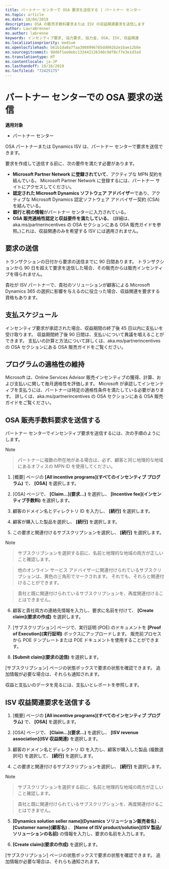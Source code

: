 ```yaml
---
title: パートナー センターで OSA 要求を送信する | パートナー センター
ms.topic: article
ms.date: 10/04/2019
description: OSA の販売手数料要求または ISV の収益関連要求を送信します
author: LauraBrenner
ms.author: labrenne
keywords: インセンティブ要求, 協力要求, 協力金, OSA, ISV, 収益関連
ms.localizationpriority: medium
ms.openlocfilehash: b61b1da0a7faa3008996785dd092b2e1bae12b8e
ms.sourcegitcommit: 9dd6f1ee0ebc132442126340c9df8cf7e3e1d3ad
ms.translationtype: HT
ms.contentlocale: ja-JP
ms.lasthandoff: 10/16/2019
ms.locfileid: "72425175"
---
```

# <a name="submit-your-osa-claims-in-partner-center"></a>パートナー センターでの OSA 要求の送信

**適用対象**

-  パートナー センター

OSA パートナーまたは Dynamics ISV は、パートナー センターで要求を送信できます。 

要求を作成して送信する前に、次の要件を満たす必要があります。 
-   **Microsoft Partner Network に登録されていて**、アクティブな MPN 契約を結んでいる。 Microsoft Partner Network に登録するには、パートナー サイトにアクセスしてください。 
-   **認定された Microsoft Dynamics ソフトウェア アドバイザー**であり、アクティブな Microsoft Dynamics 認定ソフトウェア アドバイザー契約 (CSA) を結んでいる。 
-   **銀行と税の情報**がパートナー センターに入力されている。 
-   **OSA 販売適格性認定と収益要件を満たしている**。 (詳細は、aka.ms/partnerincentives の OSA セクションにある OSA 販売ガイドを参照。)これは、収益関連のみを希望する ISV には適用されません。 

## <a name="submitting-your-claim"></a>要求の送信

トランザクションの日付から要求の送信までに 90 日間あります。 トランザクションから 90 日を超えて要求を送信した場合、その販売からは販売インセンティブを得られません。 

貴社が ISV パートナーで、貴社のソリューションが顧客による Microsoft Dynamics 365 の選択に影響を与えるのに役立った場合、収益関連を要求する資格もあります。   

## <a name="payment-schedule"></a>支払スケジュール

インセンティブ要求が承認された場合、収益期間の終了後 45 日以内に支払いを受け取ります。 収益期間終了後 90 日間は、支払いについて異議を唱えることができます。 支払いの計算と方法について詳しくは、aka.ms/partnerincentives の OSA セクションにある OSA 販売ガイドをご覧ください。

## <a name="maintaining-your-program-eligibility"></a>プログラムの適格性の維持

Microsoft は、Online Services Advisor 販売インセンティブの獲得、計算、および支払いに関して毎月適格性を評価します。 Microsoft が承認してインセンティブを支払うには、パートナーは特定の適格性条件を満たしている必要があります。 詳しくは、aka.ms/partnerincentives の OSA セクションにある OSA 販売ガイドをご覧ください。

## <a name="submit-an-osa-sell-fee-claim"></a>OSA 販売手数料要求を送信する

パートナー センターでインセンティブ要求を送信するには、次の手順のようにします。  

>[!NOTE]

>パートナーに複数の所在地がある場合は、必ず、顧客と同じ地理的な地域にあるオフィスの MPN ID を使用してください。 

1.  [概要] ページの **[All incentive programs]\(すべてのインセンティブ プログラム\)** で、 **[OSA]** を選択します。

2.  [OSA] ページで、 **[Claim…]\(要求...\)** を選択し、 **[Incentive fee]\(インセンティブ手数料\)** を選択します。

3.  顧客のドメイン名とディレクトリ ID を入力し、 **[続行]** を選択します。 

4.  顧客が購入した製品を選択し、 **[続行]** を選択します。 

5.  この要求と関連付けるサブスクリプションを選択し、 **[続行]** を選択します。

>[!NOTE]

>サブスクリプションを選択する前に、名前と地理的な地域の両方が正しいこと確認します。 

>他のオンライン サービス アドバイザーに関連付けられているサブスクリプションは、黄色の三角形でマークされます。 それでも、それらと関連付けることができます。 

>貴社と既に関連付けられているサブスクリプションを、再度関連付けることはできません。  

6.  顧客と貴社両方の連絡先情報を入力し、要求に名前を付けて、 **[Create claim]\(要求の作成\)** を選択します。 

7.  [サブスクリプション] ページで、実行証明 (POE) のドキュメントを **[Proof of Execution]\(実行証明\)** ボックスにアップロードします。 販売前プロセスから POE テンプレートまたは POE ドキュメントを使用することができます。 

8.  **[Submit claim]\(要求の送信\)** を選択します。    

[サブスクリプション] ページの状態ボックスで要求の状態を確認できます。 追加情報が必要な場合は、それらも通知されます。

収益と支払いのデータを見るには、支払いとレポートを参照します。 
 
## <a name="submit-an-isv-revenue-association-claim"></a>ISV 収益関連要求を送信する

1.  [概要] ページの **[All incentive programs]\(すべてのインセンティブ プログラム\)** で、 **[OSA]** を選択します。

2.  [OSA] ページで、 **[Claim…]\(要求...\)** を選択し、 **[ISV revenue association]\(ISV 収益関連\)** を選択します。

3.  顧客のドメイン名とディレクトリ ID を入力し、顧客が購入した製品 (複数選択可) を選択して、 **[続行]** を選択します。 

4.  この要求と関連付けるサブスクリプションを選択し、 **[続行]** を選択します。

>[!NOTE]

>サブスクリプションを選択する前に、名前と地理的な地域の両方が正しいこと確認します。 

>貴社と既に関連付けられているサブスクリプションを、再度関連付けることはできません。  

5.  **[Dynamics solution seller name]\(Dynamics ソリューション販売者名\)** 、 **[Customer name]\(顧客名\)** 、 **[Name of ISV product/solution]\(ISV 製品/ソリューションの名前\)** の情報を入力し、要求の名前を入力します。 

6.  **[Create claim]\(要求の作成\)** を選択します。 

[サブスクリプション] ページの状態ボックスで要求の状態を確認できます。 追加情報が必要な場合は、それらも通知されます。
